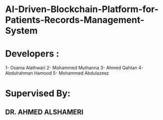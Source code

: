 # AI-Driven-Blockchain-Platform-for-Patients-Records-Management-System

# Developers :
  1- Osama Alathwari
  2- Mohammed Muthanna
  3- Ahmed Qahtan
  4- Abdulrahman Hamood
  5- Mohammed Abdulazeez

# Supervised By:
  ## DR. AHMED ALSHAMERI
